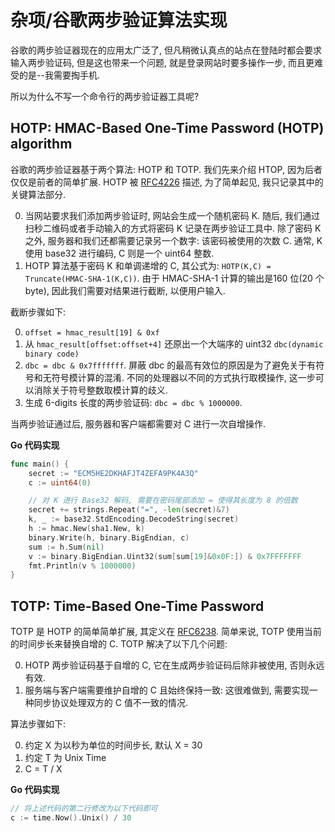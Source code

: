 # 杂项/谷歌两步验证算法实现

谷歌的两步验证器现在的应用太广泛了, 但凡稍微认真点的站点在登陆时都会要求输入两步验证码, 但是这也带来一个问题, 就是登录网站时要多操作一步, 而且更难受的是--我需要掏手机.

所以为什么不写一个命令行的两步验证器工具呢?

## HOTP: HMAC-Based One-Time Password (HOTP) algorithm

谷歌的两步验证器基于两个算法: HOTP 和 TOTP. 我们先来介绍 HTOP, 因为后者仅仅是前者的简单扩展. HOTP 被 [RFC4226](https://datatracker.ietf.org/doc/html/rfc4226) 描述, 为了简单起见, 我只记录其中的关键算法部分.

0. 当网站要求我们添加两步验证时, 网站会生成一个随机密码 K. 随后, 我们通过扫秒二维码或者手动输入的方式将密码 K 记录在两步验证工具中. 除了密码 K 之外, 服务器和我们还都需要记录另一个数字: 该密码被使用的次数 C. 通常, K 使用 base32 进行编码, C 则是一个 uint64 整数.
0. HOTP 算法基于密码 K 和单调递增的 C, 其公式为: `HOTP(K,C) = Truncate(HMAC-SHA-1(K,C))`. 由于 HMAC-SHA-1 计算的输出是160 位(20 个 byte), 因此我们需要对结果进行截断, 以便用户输入.

截断步骤如下:

0. `offset = hmac_result[19] & 0xf`
0. 从 `hmac_result[offset:offset+4]` 还原出一个大端序的 uint32 `dbc(dynamic binary code)`
0. `dbc = dbc & 0x7fffffff`. 屏蔽 dbc 的最高有效位的原因是为了避免关于有符号和无符号模计算的混淆. 不同的处理器以不同的方式执行取模操作, 这一步可以消除关于符号整数取模计算的歧义.
0. 生成 6-digits 长度的两步验证码: `dbc = dbc % 1000000`.

当两步验证通过后, 服务器和客户端都需要对 C 进行一次自增操作.

**Go 代码实现**

```go
func main() {
	secret := "ECM5HE2DKHAFJT4ZEFA9PK4A3Q"
	c := uint64(0)

	// 对 K 进行 Base32 解码, 需要在密码尾部添加 = 使得其长度为 8 的倍数
	secret += strings.Repeat("=", -len(secret)&7)
	k, _ := base32.StdEncoding.DecodeString(secret)
	h := hmac.New(sha1.New, k)
	binary.Write(h, binary.BigEndian, c)
	sum := h.Sum(nil)
	v := binary.BigEndian.Uint32(sum[sum[19]&0x0F:]) & 0x7FFFFFFF
	fmt.Println(v % 1000000)
}
```

## TOTP: Time-Based One-Time Password

TOTP 是 HOTP 的简单简单扩展, 其定义在 [RFC6238](https://datatracker.ietf.org/doc/html/rfc6238). 简单来说, TOTP 使用当前的时间步长来替换自增的 C. TOTP 解决了以下几个问题:

0. HOTP 两步验证码基于自增的 C, 它在生成两步验证码后除非被使用, 否则永远有效.
0. 服务端与客户端需要维护自增的 C 且始终保持一致: 这很难做到, 需要实现一种同步协议处理双方的 C 值不一致的情况.

算法步骤如下:

0. 约定 X 为以秒为单位的时间步长, 默认 X = 30
1. 约定 T 为 Unix Time
2. C = T / X

**Go 代码实现**

```go
// 将上述代码的第二行修改为以下代码即可
c := time.Now().Unix() / 30
```
